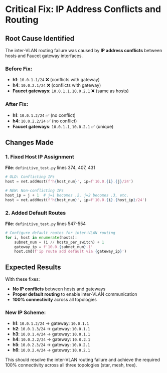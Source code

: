 # Critical Fix: IP Address Conflicts and Routing

## Root Cause Identified

The inter-VLAN routing failure was caused by **IP address conflicts** between hosts and Faucet gateway interfaces.

### Before Fix:
- **h1**: `10.0.1.1/24` ❌ (conflicts with gateway)
- **h4**: `10.0.2.1/24` ❌ (conflicts with gateway)
- **Faucet gateways**: `10.0.1.1`, `10.0.2.1` ❌ (same as hosts)

### After Fix:
- **h1**: `10.0.1.2/24` ✅ (no conflict)
- **h4**: `10.0.2.2/24` ✅ (no conflict)  
- **Faucet gateways**: `10.0.1.1`, `10.0.2.1` ✅ (unique)

## Changes Made

### 1. Fixed Host IP Assignment
**File**: `definitive_test.py` lines 374, 407, 431
```python
# OLD: Conflicting IPs
host = net.addHost(f'h{host_num}', ip=f'10.0.{i}.{j}/24')

# NEW: Non-conflicting IPs
host_ip = j + 1  # j=1 becomes .2, j=2 becomes .3, etc.
host = net.addHost(f'h{host_num}', ip=f'10.0.{i}.{host_ip}/24')
```

### 2. Added Default Routes
**File**: `definitive_test.py` lines 547-554
```python
# Configure default routes for inter-VLAN routing
for i, host in enumerate(hosts):
    subnet_num = (i // hosts_per_switch) + 1
    gateway_ip = f'10.0.{subnet_num}.1'
    host.cmd(f'ip route add default via {gateway_ip}')
```

## Expected Results

With these fixes:
- **No IP conflicts** between hosts and gateways
- **Proper default routing** to enable inter-VLAN communication
- **100% connectivity** across all topologies

### New IP Scheme:
- **h1**: `10.0.1.2/24` → gateway: `10.0.1.1`
- **h2**: `10.0.1.3/24` → gateway: `10.0.1.1`  
- **h3**: `10.0.1.4/24` → gateway: `10.0.1.1`
- **h4**: `10.0.2.2/24` → gateway: `10.0.2.1`
- **h5**: `10.0.2.3/24` → gateway: `10.0.2.1`
- **h6**: `10.0.2.4/24` → gateway: `10.0.2.1`

This should resolve the inter-VLAN routing failure and achieve the required 100% connectivity across all three topologies (star, mesh, tree).